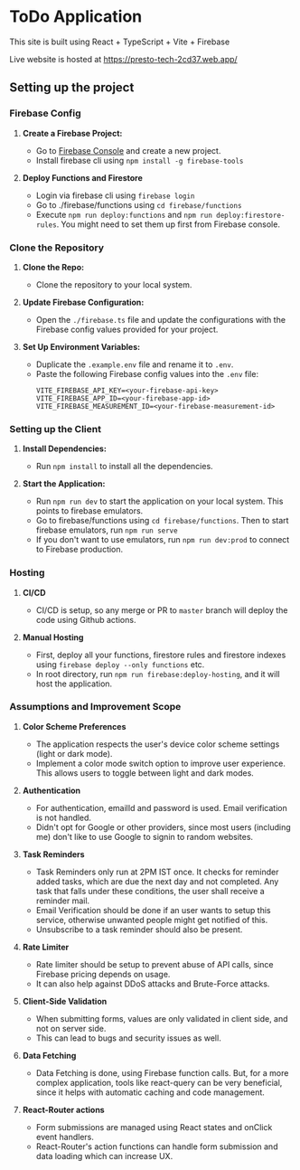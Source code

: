 # ToDo Application

This site is built using React + TypeScript + Vite + Firebase

Live website is hosted at https://presto-tech-2cd37.web.app/

## Setting up the project

### Firebase Config

1. **Create a Firebase Project:**

   - Go to [Firebase Console](https://console.firebase.google.com/u/0/) and create a new project.
   - Install firebase cli using `npm install -g firebase-tools`

2. **Deploy Functions and Firestore**

   - Login via firebase cli using `firebase login`
   - Go to ./firebase/functions using `cd firebase/functions`
   - Execute `npm run deploy:functions` and `npm run deploy:firestore-rules`. You might need to set them up first
     from Firebase console.

### Clone the Repository

1. **Clone the Repo:**

   - Clone the repository to your local system.

2. **Update Firebase Configuration:**

   - Open the `./firebase.ts` file and update the configurations with the Firebase config values provided for your project.

3. **Set Up Environment Variables:**
   - Duplicate the `.example.env` file and rename it to `.env`.
   - Paste the following Firebase config values into the `.env` file:
     ```
     VITE_FIREBASE_API_KEY=<your-firebase-api-key>
     VITE_FIREBASE_APP_ID=<your-firebase-app-id>
     VITE_FIREBASE_MEASUREMENT_ID=<your-firebase-measurement-id>
     ```

### Setting up the Client

1. **Install Dependencies:**

   - Run `npm install` to install all the dependencies.

2. **Start the Application:**
   - Run `npm run dev` to start the application on your local system. This points to firebase emulators.
   - Go to firebase/functions using `cd firebase/functions`. Then to start firebase emulators, run `npm run serve`
   - If you don't want to use emulators, run `npm run dev:prod` to connect to Firebase production.

### Hosting

1. **CI/CD**

   - CI/CD is setup, so any merge or PR to `master` branch will deploy the code using Github actions.

2. **Manual Hosting**

   - First, deploy all your functions, firestore rules and firestore indexes using `firebase deploy --only functions` etc.
   - In root directory, run `npm run firebase:deploy-hosting`, and it will host the application.

### Assumptions and Improvement Scope

1. **Color Scheme Preferences**

   - The application respects the user's device color scheme settings (light or dark mode).
   - Implement a color mode switch option to improve user experience. This allows users to toggle between light and dark modes.

2. **Authentication**

   - For authentication, emailId and password is used. Email verification is not handled.
   - Didn't opt for Google or other providers, since most users (including me) don't like to use Google to signin to random websites.

3. **Task Reminders**

   - Task Reminders only run at 2PM IST once. It checks for reminder added tasks, which are due the next day and not completed. Any task that falls under these conditions, the user shall receive a reminder mail.
   - Email Verification should be done if an user wants to setup this service, otherwise unwanted people might get
     notified of this.
   - Unsubscribe to a task reminder should also be present.

4. **Rate Limiter**

   - Rate limiter should be setup to prevent abuse of API calls, since Firebase pricing depends on usage.
   - It can also help against DDoS attacks and Brute-Force attacks.

5. **Client-Side Validation**

   - When submitting forms, values are only validated in client side, and not on server side.
   - This can lead to bugs and security issues as well.

6. **Data Fetching**

   - Data Fetching is done, using Firebase function calls. But, for a more complex application, tools like
     react-query can be very beneficial, since it helps with automatic caching and code management.

7. **React-Router actions**

   - Form submissions are managed using React states and onClick event handlers.
   - React-Router's action functions can handle form submission and data loading which can increase UX.
